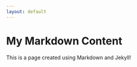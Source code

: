 ```yaml
---
layout: default
---
```


# My Markdown Content
This is a page created using Markdown and Jekyll!

